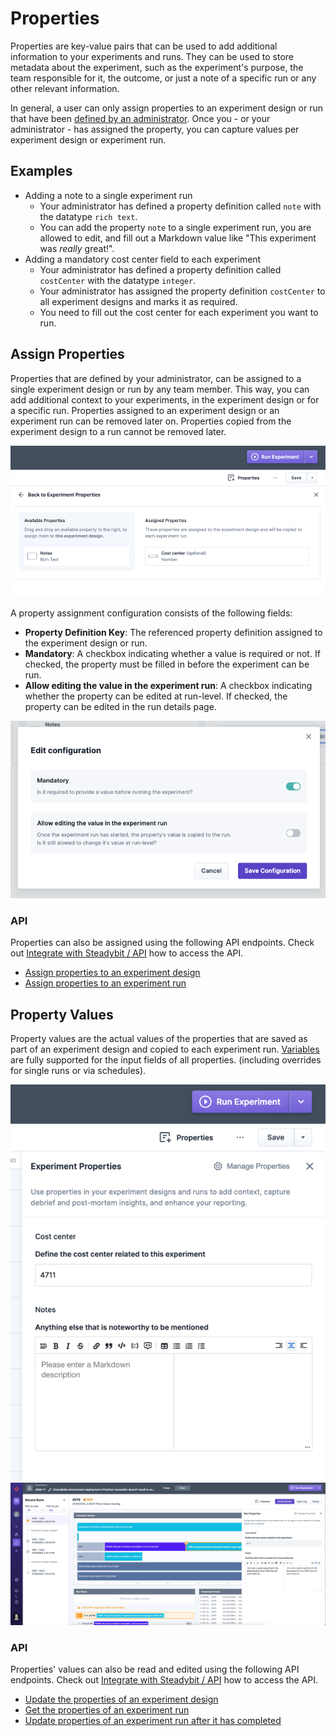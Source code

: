 # Properties

Properties are key-value pairs that can be used to add additional information to your experiments and runs. They can be used to store metadata about the
experiment, such as the experiment's purpose, the team responsible for it, the outcome, or just a note of a specific run or any other relevant information.

In general, a user can only assign properties to an experiment design or run that have been [defined by an administrator](../../../install-and-configure/manage-properties/README.md#manage-property-definitions).
Once you - or your administrator - has assigned the property, you can capture values per experiment design or experiment run.

## Examples

- Adding a note to a single experiment run
    - Your administrator has defined a property definition called `note` with the datatype `rich text`.
    - You can add the property `note` to a single experiment run, you are allowed to edit, and fill out a Markdown value like "This experiment was *really* great!".
- Adding a mandatory cost center field to each experiment
    - Your administrator has defined a property definition called `costCenter` with the datatype `integer`.
    - Your administrator has assigned the property definition `costCenter` to all experiment designs and marks it as required.
    - You need to fill out the cost center for each experiment you want to run.

## Assign Properties

Properties that are defined by your administrator, can be assigned to a single experiment design or run by any team member.
This way, you can add additional context to your experiments, in the experiment design or for a specific run.
Properties assigned to an experiment design or an experiment run can be removed later on.
Properties copied from the experiment design to a run cannot be removed later.

![Property Assignments in Experiment's 'Manage Properties'](property_associations.png)

A property assignment configuration consists of the following fields:

- **Property Definition Key**: The referenced property definition assigned to the experiment design or run.
- **Mandatory**: A checkbox indicating whether a value is required or not. If checked, the property must be filled in before the experiment can be run.
- **Allow editing the value in the experiment run**: A checkbox indicating whether the property can be edited at run-level. If checked,
  the property can be edited in the run details page.

![Edit a Property Assignment](property_association_edit.png)

### API
Properties can also be assigned using the following API endpoints.
Check out [Integrate with Steadybit / API](../../../integrate-with-steadybit/api/api.md) how to access the API.

- [Assign properties to an experiment design](https://platform.steadybit.com/api/swagger/swagger-ui/index.html?configUrl=/api/spec/swagger-config#/Experiment%20Designs/createOrUpdateExperiment)
- [Assign properties to an experiment run](https://platform.steadybit.com/api/swagger/swagger-ui/index.html?configUrl=/api/spec/swagger-config#/Experiment%20Executions/updateExecutionProperties)



## Property Values

Property values are the actual values of the properties that are saved as part of an experiment design and copied to each experiment
run. [Variables](../variables.md) are fully supported for the input fields of all properties. (including overrides for single runs or via schedules).

![Properties in the experiment editor](properties_experiment_design.png)
![Properties in the run view](properties_experiment_run.png)

### API

Properties' values can also be read and edited using the following API endpoints.
Check out [Integrate with Steadybit / API](../../../integrate-with-steadybit/api/api.md) how to access the API.

- [Update the properties of an experiment design](https://platform.steadybit.com/api/swagger/swagger-ui/index.html?configUrl=/api/spec/swagger-config#/Experiment%20Designs/createOrUpdateExperiment)
- [Get the properties of an experiment run](https://platform.steadybit.com/api/swagger/swagger-ui/index.html?configUrl=/api/spec/swagger-config#/Experiment%20Executions/getExperimentExecution)
- [Update properties of an experiment run after it has completed](https://platform.steadybit.com/api/swagger/swagger-ui/index.html?configUrl=/api/spec/swagger-config#/Experiment%20Executions/updateExecutionProperties)


